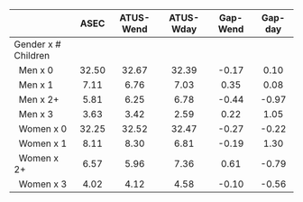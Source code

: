 
|                      |         ASEC |    ATUS-Wend |    ATUS-Wday |     Gap-Wend |      Gap-day |
| -------------------- | :----------: | :----------: | :----------: | :----------: | :----------: |
| Gender x # Children  |              |              |              |              |              |
| &nbsp;&nbsp;Men x 0  |        32.50 |        32.67 |        32.39 |        -0.17 |         0.10 |
| &nbsp;&nbsp;Men x 1  |         7.11 |         6.76 |         7.03 |         0.35 |         0.08 |
| &nbsp;&nbsp;Men x 2+ |         5.81 |         6.25 |         6.78 |        -0.44 |        -0.97 |
| &nbsp;&nbsp;Men x 3  |         3.63 |         3.42 |         2.59 |         0.22 |         1.05 |
| &nbsp;&nbsp;Women x 0 |        32.25 |        32.52 |        32.47 |        -0.27 |        -0.22 |
| &nbsp;&nbsp;Women x 1 |         8.11 |         8.30 |         6.81 |        -0.19 |         1.30 |
| &nbsp;&nbsp;Women x 2+ |         6.57 |         5.96 |         7.36 |         0.61 |        -0.79 |
| &nbsp;&nbsp;Women x 3 |         4.02 |         4.12 |         4.58 |        -0.10 |        -0.56 |


